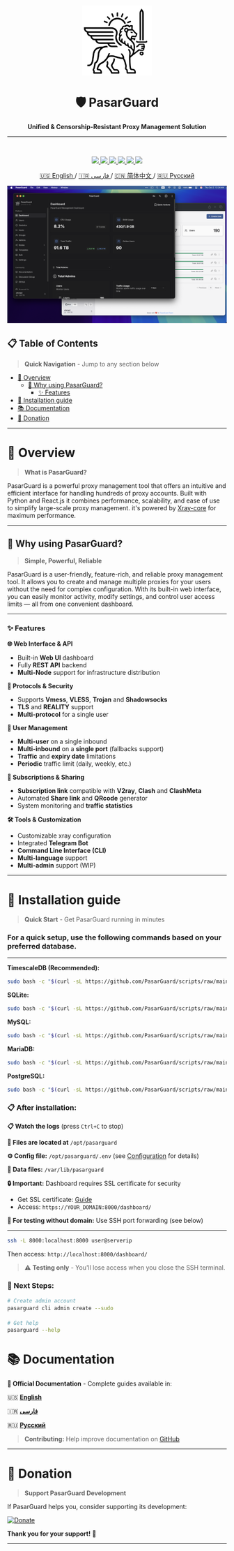 <p align="center">
  <a href="https://github.com/PasarGuard/panel" target="_blank" rel="noopener noreferrer">
    <picture>
      <source media="(prefers-color-scheme: dark)" srcset="https://github.com/PasarGuard/PasarGuard.github.io/raw/main/public/logos/PasarGuard-white-logo.png">
      <img width="160" height="160" src="https://github.com/PasarGuard/PasarGuard.github.io/raw/main/public/logos/PasarGuard-black-logo.png">
    </picture>
  </a>
</p>

<h1 align="center">🛡️ PasarGuard</h1>

<p align="center">
    <strong>Unified & Censorship-Resistant Proxy Management Solution</strong>
</p>

---

<br/>
<p align="center">
    <a href="#">
        <img src="https://img.shields.io/github/actions/workflow/status/PasarGuard/panel/build.yml?style=flat-square" />
    </a>
    <a href="https://hub.docker.com/r/PasarGuard/panel" target="_blank">
        <img src="https://img.shields.io/docker/pulls/PasarGuard/panel?style=flat-square&logo=docker" />
    </a>
    <a href="#">
        <img src="https://img.shields.io/github/license/PasarGuard/panel?style=flat-square" />
    </a>
    <a href="https://t.me/Pasar_Guard" target="_blank">
        <img src="https://img.shields.io/badge/telegram-group-blue?style=flat-square&logo=telegram" />
    </a>
    <a href="#">
        <img src="https://img.shields.io/badge/twitter-commiunity-blue?style=flat-square&logo=twitter" />
    </a>
    <a href="#">
        <img src="https://img.shields.io/github/stars/PasarGuard/panel?style=social" />
    </a>
</p>

<p align="center">
 <a href="./README.md">
 🇺🇸 English
 </a>
 /
 <a href="./README-fa.md">
 🇮🇷 فارسی
 </a>
  /
  <a href="./README-zh-cn.md">
 🇨🇳 简体中文
 </a>
   /
  <a href="./README-ru.md">
 🇷🇺 Русский
 </a>
</p>

<p align="center">
  <a href="https://github.com/PasarGuard/panel" target="_blank" rel="noopener noreferrer" >
    <img src="https://github.com/PasarGuard/PasarGuard.github.io/raw/main/public/logos/screenshot.png" alt="PasarGuard screenshots" width="600" height="auto">
  </a>
</p>

## 📋 Table of Contents

> **Quick Navigation** - Jump to any section below

-   [📖 Overview](#-overview)
    -   [🤔 Why using PasarGuard?](#-why-using-pasarguard)
        -   [✨ Features](#-features)
-   [🚀 Installation guide](#-installation-guide)
-   [📚 Documentation](#-documentation)
-   [💖 Donation](#-donation)

---

# 📖 Overview

> **What is PasarGuard?**

PasarGuard is a powerful proxy management tool that offers an intuitive and efficient interface for handling hundreds of proxy accounts. Built with Python and React.js it combines performance, scalability, and ease of use to simplify large-scale proxy management. it's powered by [Xray-core](https://github.com/XTLS/Xray-core) for maximum performance.

---

## 🤔 Why using PasarGuard?

> **Simple, Powerful, Reliable**

PasarGuard is a user-friendly, feature-rich, and reliable proxy management tool. It allows you to create and manage multiple proxies for your users without the need for complex configuration. With its built-in web interface, you can easily monitor activity, modify settings, and control user access limits — all from one convenient dashboard.

---

### ✨ Features

<div align="left">

**🌐 Web Interface & API**
- Built-in **Web UI** dashboard
- Fully **REST API** backend
- **Multi-Node** support for infrastructure distribution

**🔐 Protocols & Security**
- Supports **Vmess**, **VLESS**, **Trojan** and **Shadowsocks**
- **TLS** and **REALITY** support
- **Multi-protocol** for a single user

**👥 User Management**
- **Multi-user** on a single inbound
- **Multi-inbound** on a **single port** (fallbacks support)
- **Traffic** and **expiry date** limitations
- **Periodic** traffic limit (daily, weekly, etc.)

**🔗 Subscriptions & Sharing**
- **Subscription link** compatible with **V2ray**, **Clash** and **ClashMeta**
- Automated **Share link** and **QRcode** generator
- System monitoring and **traffic statistics**

**🛠️ Tools & Customization**
- Customizable xray configuration
- Integrated **Telegram Bot**
- **Command Line Interface (CLI)**
- **Multi-language** support
- **Multi-admin** support (WIP)

</div>

---

# 🚀 Installation guide

> **Quick Start** - Get PasarGuard running in minutes

### For a quick setup, use the following commands based on your preferred database.

---

**TimescaleDB (Recommended):**
```bash
sudo bash -c "$(curl -sL https://github.com/PasarGuard/scripts/raw/main/pasarguard.sh)" @ install --database timescaledb --pre-release
```

**SQLite:**
```bash
sudo bash -c "$(curl -sL https://github.com/PasarGuard/scripts/raw/main/pasarguard.sh)" @ install --pre-release
```

**MySQL:**
```bash
sudo bash -c "$(curl -sL https://github.com/PasarGuard/scripts/raw/main/pasarguard.sh)" @ install --database mysql --pre-release
```

**MariaDB:**
```bash
sudo bash -c "$(curl -sL https://github.com/PasarGuard/scripts/raw/main/pasarguard.sh)" @ install --database mariadb --pre-release
```

**PostgreSQL:**
```bash
sudo bash -c "$(curl -sL https://github.com/PasarGuard/scripts/raw/main/pasarguard.sh)" @ install --database postgresql --pre-release
```

### 📋 After installation:

<div align="left">

**📋 Watch the logs** (press `Ctrl+C` to stop)

**📁 Files are located at** `/opt/pasarguard`

**⚙️ Config file:** `/opt/pasarguard/.env` (see [Configuration](#-configuration) for details)

**💾 Data files:** `/var/lib/pasarguard`

**🔒 Important:** Dashboard requires SSL certificate for security
- Get SSL certificate: [Guide](https://PasarGuard.github.io/PasarGuard/en/examples/issue-ssl-certificate)
- Access: `https://YOUR_DOMAIN:8000/dashboard/`

**🔗 For testing without domain:** Use SSH port forwarding (see below)

</div>

---

```bash
ssh -L 8000:localhost:8000 user@serverip
```

Then access: `http://localhost:8000/dashboard/`

> ⚠️ **Testing only** - You'll lose access when you close the SSH terminal.

### 🔧 Next Steps:

```bash
# Create admin account
pasarguard cli admin create --sudo

# Get help
pasarguard --help
```



# 📚 Documentation

<div align="left">

**📖 Official Documentation** - Complete guides available in:

🇺🇸 **[English](https://PasarGuard.github.io/PasarGuard)**

🇮🇷 **[فارسی](https://PasarGuard.github.io/PasarGuard)**

🇷🇺 **[Русский](https://PasarGuard.github.io/PasarGuard)**

</div>

> **Contributing:** Help improve documentation on [GitHub](https://github.com/PasarGuard/PasarGuard.github.io)

---

# 💖 Donation

<div align="left">

> **Support PasarGuard Development**

If PasarGuard helps you, consider supporting its development:

[![Donate](https://img.shields.io/badge/Donate-Support%20Us-green?style=for-the-badge)](http://donate.pasarguard.org)

**Thank you for your support!** 💖

</div>

---


